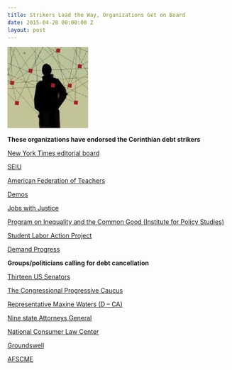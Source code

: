 ```yaml
---
title: Strikers Lead the Way, Organizations Get on Board
date: 2015-04-28 00:00:00 Z
layout: post
---
```


![alt](/assets/images/2015/04/squares.jpg)

**These organizations have endorsed the Corinthian debt strikers**


[New York Times editorial board ](http://mobile.nytimes.com/2015/04/17/opinion/help-for-victims-of-crooked-schools.html?referrer=&_r=0)

[SEIU](http://seiufacultyforward.org/2015/04/statement-by-seiu-president-on-corinthian-college/)


[American Federation of Teachers](http://www.aft.org/press-release/aft-president-weingarten-corinthian-college-closure)

[Demos ](http://www.demos.org/blog/4/1/15/how-can-we-regulate-profit-colleges-if-we-keep-giving-them-our-credit-card)

[Jobs with Justice](http://t.co/MukqKmvFPT)

[Program on Inequality and the Common Good (Institute for Policy Studies)](http://www.ips-dc.org/we-owe-you-nothing/)

[Student Labor Action Project](http://twitter.com/studentlabor/status/583696022217613312)

[Demand Progress](http://t.co/VhYlMwnuRp)
 
**Groups/politicians calling for debt cancellation**


[Thirteen US Senators ](http://blogs.wsj.com/bankruptcy/2014/12/10/senate-democrats-urge-u-s-to-tear-up-corinthian-students-loans/)

[The Congressional Progressive Caucus](http://cpc.grijalva.house.gov/hot-topics/cpc-cochairs-rep-waters-urge-department-of-ed-to-forgive-student-debt-incurred-at-corinthian-colleges1/)

[Representative Maxine Waters (D – CA) ](http://www.huffingtonpost.com/2015/03/03/maxine-waters-corinthian-15-_n_6796246.html)

[Nine state Attorneys General](http://www.mass.gov/ago/news-and-updates/press-releases/2015/2015-04-09-for-profit-school-loans.html)

[National Consumer Law Center](http://www.studentloanborrowerassistance.org/petition-demanding-the-department-of-education-cancel-student-loan-debts-of-corinthian-college-students/)

[Groundswell](http://www.groundswell-mvmt.org/we-owe-you-nothing-defrauded-students-fight-unjust-debt%E2%80%8B/)

[AFSCME](http://www.afscme.org/blog/corinthian-100-fights-college-loan-scam) 